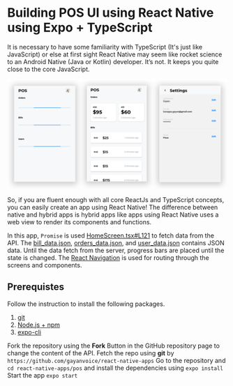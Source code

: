 # Building POS UI using React Native using Expo + TypeScript  
It is necessary to have some familiarity with TypeScript (It's just like JavaScript) or else at first sight React Native may seem like rocket science to an Android Native (Java or Kotlin) developer. It’s not. It keeps you quite close to the core JavaScript.

![enter image description here](https://raw.githubusercontent.com/gayanvoice/react-native-apps/master/images/pos.png)

So, if you are fluent enough with all core ReactJs and TypeScript concepts, you can easily create an app using React Native! The difference between native and hybrid apps is hybrid apps like apps using React Native uses a web view to render its components and functions.

In this app, `Promise` is used [HomeScreen.tsx#L121](https://github.com/gayanvoice/react-native-apps/blob/master/pos/screens/HomeScreen.tsx#L121) to fetch data from the API. The [bill_data.json](https://github.com/gayanvoice/react-native-apps/blob/master/pos/bill_data.json), [orders_data.json](https://github.com/gayanvoice/react-native-apps/blob/master/pos/orders_data.json), and [user_data.json](https://github.com/gayanvoice/react-native-apps/blob/master/pos/user_data.json) contains JSON data. Until the data fetch from the server, progress bars are placed until the state is changed. The [React Navigation](https://reactnavigation.org/) is used for routing through the screens and components.

## Prerequistes
Follow the instruction to install the following packages.
1. [git](https://git-scm.com/)
2. [Node.js + npm](https://nodejs.org/en/download/)
3. [expo-cli](https://facebook.github.io/react-native/docs/getting-started)

Fork the repository using the **Fork** Button in the GitHub repository page to change the content of the API. 
Fetch the repo using **git** by ````https://github.com/gayanvoice/react-native-apps```` 
Go to the repository and `cd react-native-apps/pos` and install the dependencies using `expo install` 
Start the app `expo start` 
